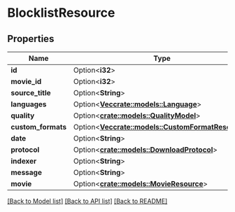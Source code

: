 # BlocklistResource

## Properties

Name | Type | Description | Notes
------------ | ------------- | ------------- | -------------
**id** | Option<**i32**> |  | [optional]
**movie_id** | Option<**i32**> |  | [optional]
**source_title** | Option<**String**> |  | [optional]
**languages** | Option<[**Vec<crate::models::Language>**](Language.md)> |  | [optional]
**quality** | Option<[**crate::models::QualityModel**](QualityModel.md)> |  | [optional]
**custom_formats** | Option<[**Vec<crate::models::CustomFormatResource>**](CustomFormatResource.md)> |  | [optional]
**date** | Option<**String**> |  | [optional]
**protocol** | Option<[**crate::models::DownloadProtocol**](DownloadProtocol.md)> |  | [optional]
**indexer** | Option<**String**> |  | [optional]
**message** | Option<**String**> |  | [optional]
**movie** | Option<[**crate::models::MovieResource**](MovieResource.md)> |  | [optional]

[[Back to Model list]](../README.md#documentation-for-models) [[Back to API list]](../README.md#documentation-for-api-endpoints) [[Back to README]](../README.md)


